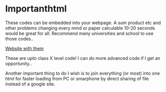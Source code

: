 # Importanthtml
These codes can be embedded into your webpage. A sum product etc and other problems changing every mind or paper calculable 10-20 seconds would be great for all. Recommend many universities and school to use those codes..


[Website with them](https://sites.google.com/view/exinc2/home/)

These are upto class X level code! I can do more advanced code if I get an opportunity..

Another important thing to do I wish is to join everything (or most) into one html for faster loading from PC or smarphone by direct sharing of file instead of a google site.
